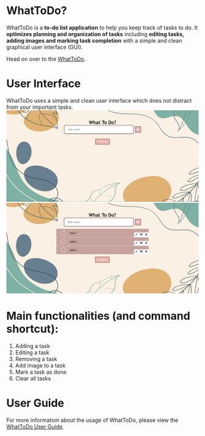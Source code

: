 # WhatToDo?

WhatToDo is a **to-do list application** to help you keep track of tasks to do.
It **optimizes planning and organization of tasks** including **editing tasks, adding images and marking task completion** with a simple and clean graphical user interface (GUI).

Head on over to the [WhatToDo](https://amylzting.github.io/whattodo/).

# User Interface
WhatToDo uses a simple and clean user interface which does not distract from your important tasks.
![GUI_component](docs/images/whattodo_home.png)
![tasks](docs/images/before_delete_all.png)

# Main functionalities (and command shortcut):
1. Adding a task
2. Editing a task
3. Removing a task
4. Add image to a task
5. Mark a task as done
6. Clear all tasks

# User Guide
For more information about the usage of WhatToDo, please view the [WhatToDo User Guide](https://amylzting.github.io/whattodo/UserGuide).

